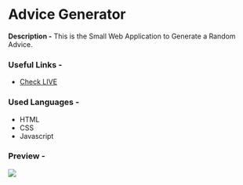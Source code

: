 # Advice Generator

**Description -** This is the Small Web Application to Generate a Random Advice.

### Useful Links - 
- [Check LIVE](https://advice-gen.vercel.app/)

### Used Languages - 
 - HTML
 - CSS
 - Javascript

### Preview -
<img src="https://media.giphy.com/media/AG1rYXvBTMsilUUBCm/giphy.gif"/>
